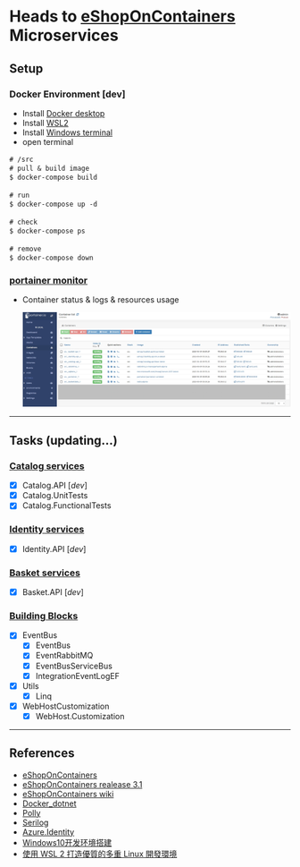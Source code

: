 # Heads to [**eShopOnContainers**](https://github.com/dotnet-architecture/eShopOnContainers) Microservices 

## Setup

### __Docker Environment__ [__dev__]
- Install [Docker desktop](https://www.docker.com/products/docker-desktop)
- Install [WSL2](https://www.youtube.com/watch?v=BEVcW4kz1Kg&list=PLfQqWeOCIH4ACS0037k1KLNIv5f646jbr&index=1)
- Install [Windows terminal](https://docs.microsoft.com/en-us/windows/terminal/get-started)
- open terminal
```
# /src
# pull & build image
$ docker-compose build

# run 
$ docker-compose up -d

# check
$ docker-compose ps

# remove
$ docker-compose down
```
### [portainer monitor](https://localhost:9443/#!/2/docker/containers)
* Container status & logs & resources usage
   
  ![alt tag](https://github.com/lastingyeh/eShopLabs/blob/master/imgs/portainer.jpg)

---
## Tasks (updating...)
### [Catalog services](https://github.com/lastingyeh/eShopLabs/tree/master/src/Services/Catalog)

- [x] Catalog.API [_dev_]
- [x] Catalog.UnitTests
- [x] Catalog.FunctionalTests

### [Identity services](https://github.com/lastingyeh/eShopLabs/tree/master/src/Services/Identity)

- [x] Identity.API [_dev_]

### [Basket services](https://github.com/lastingyeh/eShopLabs/tree/master/src/Services/Basket)

- [x] Basket.API [_dev_]

### [Building Blocks](https://github.com/lastingyeh/eShopLabs/tree/master/src/BuildingBlocks)

- [x] EventBus
  - [x] EventBus
  - [x] EventRabbitMQ
  - [x] EventBusServiceBus
  - [x] IntegrationEventLogEF
- [x] Utils
  - [x] Linq
- [x] WebHostCustomization
  - [x] WebHost.Customization

---
## References

- [eShopOnContainers](https://github.com/dotnet-architecture/eShopOnContainers)
- [eShopOnContainers realease 3.1](https://github.com/dotnet-architecture/eShopOnContainers/releases)
- [eShopOnContainers wiki](https://github.com/dotnet-architecture/eShopOnContainers/wiki)
- [Docker_dotnet](https://github.com/dotnet/dotnet-docker/issues/2375)
- [Polly](https://github.com/App-vNext/Polly)
- [Serilog](https://github.com/serilog/serilog)
- [Azure.Identity](https://docs.microsoft.com/en-us/dotnet/api/overview/azure/identity-readme)
- [Windows10开发环境搭建](https://www.youtube.com/playlist?list=PLfQqWeOCIH4ACS0037k1KLNIv5f646jbr)
- [使用 WSL 2 打造優質的多重 Linux 開發環境](https://blog.miniasp.com/post/2020/07/26/Multiple-Linux-Dev-Environment-build-on-WSL-2)
